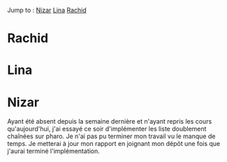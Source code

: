 Jump to :
[Nizar](#nizar)
[Lina](#lina)
[Rachid](#rachid)

# Rachid


# Lina


# Nizar

Ayant été absent depuis la semaine dernière et n'ayant repris les cours qu'aujourd'hui, j'ai essayé ce soir d'implémenter les liste doublement chaînées sur pharo. Je n'ai pas pu terminer mon travail vu le manque de temps. Je metterai à jour mon rapport en joignant mon dépôt une fois que j'aurai terminé l'implémentation.